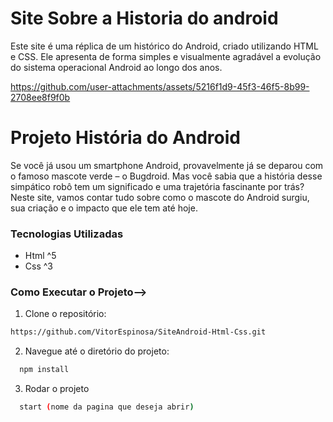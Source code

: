 # Site Sobre a Historia do android
 Este site é uma réplica de um histórico do Android, criado utilizando HTML e CSS. Ele apresenta de forma simples e visualmente agradável a evolução do sistema operacional Android ao longo dos anos.


https://github.com/user-attachments/assets/5216f1d9-45f3-46f5-8b99-2708ee8f9f0b


 
 # Projeto História do Android

Se você já usou um smartphone Android, provavelmente já se deparou com o famoso mascote verde – o Bugdroid. Mas você sabia que a história desse simpático robô tem um significado e uma trajetória fascinante por trás? Neste site, vamos contar tudo sobre como o mascote do Android surgiu, sua criação e o impacto que ele tem até hoje.





### Tecnologias Utilizadas

- Html ^5
- Css ^3


### Como Executar o Projeto-->

1. Clone o repositório:

```bash
https://github.com/VitorEspinosa/SiteAndroid-Html-Css.git
```

2. Navegue até o diretório do projeto:

```bash
  npm install
```

3. Rodar o projeto

```bash
  start (nome da pagina que deseja abrir) 
```
